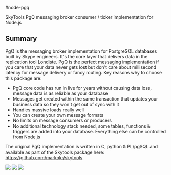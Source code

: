 #node-pgq

SkyTools PgQ messaging broker consumer / ticker implementation for Node.js

Summary
-----------
PgQ is the messaging broker implementation for PostgreSQL databases built by Skype engineers. It's the core layer that delivers data in the replication tool Londiste.  PgQ is the perfect messaging implementation if you care that your data never gets lost but don't care about millisecond latency for message delivery or fancy routing. Key reasons why to choose this package are:

 - PgQ core code has run in live for years without causing data loss, message data is as reliable as your database 
 - Messages get created within the same transaction that updates your business data so they won't get out of sync with it
 - Handles massive loads really well
 - You can create your own message formats
 - No limits on message consumers or producers
 - No additional technology stack needed, some tables, functions & triggers are added into your database. Everything else can be controlled from Node.js

The original PgQ implementation is written in C, python & PL/pgSQL and available as part of the Skytools package here: https://github.com/markokr/skytools 

<a href="https://travis-ci.org/kristok/node-pgq"><img 
src="https://travis-ci.org/kristok/node-pgq.svg" /></a>
<a href="https://codeclimate.com/github/kristok/node-pgq"><img src="https://codeclimate.com/github/kristok/node-pgq/badges/gpa.svg" /></a> <a href="https://codeclimate.com/github/kristok/node-pgq/coverage"><img src="https://codeclimate.com/github/kristok/node-pgq/badges/coverage.svg" /></a>
